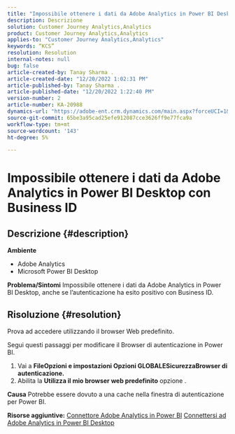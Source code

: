 ```yaml
---
title: "Impossibile ottenere i dati da Adobe Analytics in Power BI Desktop con Business ID"
description: Descrizione
solution: Customer Journey Analytics,Analytics
product: Customer Journey Analytics,Analytics
applies-to: "Customer Journey Analytics,Analytics"
keywords: “KCS”
resolution: Resolution
internal-notes: null
bug: false
article-created-by: Tanay Sharma .
article-created-date: "12/20/2022 1:02:31 PM"
article-published-by: Tanay Sharma .
article-published-date: "12/20/2022 1:22:40 PM"
version-number: 2
article-number: KA-20988
dynamics-url: "https://adobe-ent.crm.dynamics.com/main.aspx?forceUCI=1&pagetype=entityrecord&etn=knowledgearticle&id=5bb15c8e-6680-ed11-81ac-6045bd006239"
source-git-commit: 65be3a95cad25efe912087cce3626ff9e77fca9a
workflow-type: tm+mt
source-wordcount: '143'
ht-degree: 5%

---
```


# Impossibile ottenere i dati da Adobe Analytics in Power BI Desktop con Business ID

## Descrizione {#description}


<b>Ambiente</b>

- Adobe Analytics
- Microsoft Power BI Desktop




<b>Problema/Sintomi</b>
Impossibile ottenere i dati da Adobe Analytics in Power BI Desktop, anche se l’autenticazione ha esito positivo con Business ID.


## Risoluzione {#resolution}


Prova ad accedere utilizzando il browser Web predefinito.

Segui questi passaggi per modificare il Browser di autenticazione in Power BI.

1. Vai a <b>File</b><b>Opzioni e impostazioni </b> <b>Opzioni </b> <b>GLOBALE</b><b>Sicurezza</b><b>Browser di autenticazione.</b>
2. Abilita la <b>Utilizza il mio browser web predefinito</b> opzione .


<b>Causa</b>
Potrebbe essere dovuto a una cache nella finestra di autenticazione per Power BI.

<b>Risorse aggiuntive:</b>
[Connettore Adobe Analytics in Power BI](https://experienceleague.adobe.com/docs/analytics-learn/tutorials/integrations/power-bi/adobe-analytics-connector-in-power-bi.html?lang=en)
[Connettersi ad Adobe Analytics in Power BI Desktop](https://learn.microsoft.com/en-us/power-bi/connect-data/desktop-connect-adobe-analytics)
